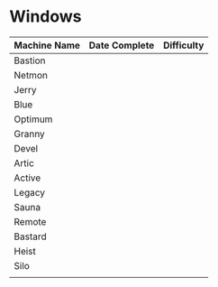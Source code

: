 # Windows

| Machine Name | Date Complete | Difficulty |
| ------------ | ------------- | ---------- |
| Bastion      |               |            |
| Netmon       |               |            |
| Jerry        |               |            |
| Blue         |               |            |
| Optimum      |               |            |
| Granny       |               |            |
| Devel        |               |            |
| Artic        |               |            |
| Active       |               |            |
| Legacy       |               |            |
| Sauna        |               |            |
| Remote       |               |            |
| Bastard      |               |            |
| Heist        |               |            |
| Silo         |               |            |
|              |               |            |
